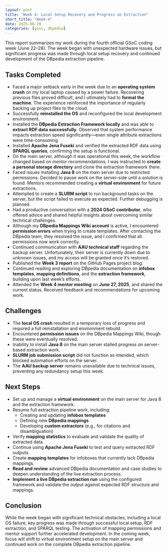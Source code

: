 ```yaml
---
layout: post
title: "Week 4: Local Setup Recovery and Progress on Extraction"
short_title: "Week-4"
date: 2025-06-29
categories: [gsoc, dbpedia]
---
```


This report summarizes my work during the fourth official GSoC coding week (June 22–28). The week began with unexpected hardware issues, but significant progress was made through local setup recovery and continued development of the DBpedia extraction pipeline.

<!--more-->

## Tasks Completed

- Faced a major setback early in the week due to an **operating system crash** on my local laptop caused by a power failure. Recovering previous files proved difficult, and I ultimately had to **format the machine**. The experience reinforced the importance of regularly backing up project files to the cloud.
- Successfully **reinstalled the OS** and reconfigured the local development environment.
- Installed the **DBpedia Extraction Framework locally** and was able to **extract RDF data successfully**. Observed that system performance impacts extraction speed significantly—even single attribute extractions were time-consuming.
- Installed **Apache Jena Fuseki** and verified the extracted RDF data using **SPARQL queries**, confirming the setup is functional.
- On the main server, although it was operational this week, the workflow changed based on mentor recommendations. I was instructed to **create a personal storage directory** and clone the extraction framework there.
- Faced issues installing **Java 8** on the main server due to restricted permissions. Decided to pause work on the server-side until a solution is found. Mentors recommended creating a **virtual environment** for future extractions.
- Attempted to create a **SLURM script** to run background tasks on the server, but the script failed to execute as expected. Further debugging is planned.
- Had a productive conversation with a **2024 GSoC contributor**, who offered advice and shared helpful insights about overcoming similar technical challenges.
- Although my **DBpedia Mappings Wiki account** is active, I encountered **permission errors** when trying to create templates. After contacting the DBpedia team, they resolved the issue, and I confirmed that all permissions now work correctly.
- Continued communication with **AAU technical staff** regarding the backup server. Unfortunately, their server is currently down due to unknown issues, and my access will be granted once it’s restored.
- Published the **Week 3 report** on the GitHub Pages project blog.
- Continued reading and exploring DBpedia documentation on **infobox templates**, **mapping definitions**, and the **extraction framework**, building upon last week’s efforts.
- Attended the **Week 4 mentor meeting** on **June 27, 2025**, and shared the current status. Received feedback and recommendations for upcoming work.

## Challenges

- The **local OS crash** resulted in a temporary loss of progress and required a full reinstallation and environment rebuild.
- Encountered **permission issues** on the DBpedia Mappings Wiki, though these were eventually resolved.
- Inability to install **Java 8** on the main server stalled progress on server-based extraction work.
- **SLURM job submission script** did not function as intended, which blocked automation efforts on the server.
- The **AAU backup server** remains unavailable due to technical issues, preventing any redundancy setup this week.

## Next Steps

- Set up and manage a **virtual environment** on the main server for Java 8 and the extraction framework.
- Resume full extraction pipeline work, including:
  - Creating and updating **infobox templates**
  - Defining new **DBpedia mappings**
  - Developing **custom extractors** (e.g., for citations and disambiguation)
- Verify **mapping statistics** to evaluate and validate the quality of extracted data.
- Continue using **Apache Jena Fuseki** to test and query extracted RDF outputs.
- Create **mapping templates** for infoboxes that currently lack DBpedia mappings.
- **Read and review** advanced DBpedia documentation and case studies to deepen understanding of the live extraction process.
- **Implement a live DBpedia extraction run** using the configured framework and validate the output against expected RDF structure and mappings.


## Conclusion

While the week began with significant technical obstacles, including a local OS failure, key progress was made through successful local setup, RDF extraction, and SPARQL testing. The activation of mapping permissions and mentor support further accelerated development. In the coming week, focus will shift to virtual environment setup on the main server and continued work on the complete DBpedia extraction pipeline.

